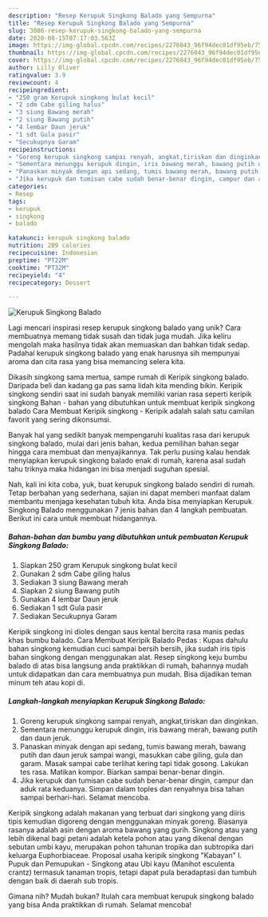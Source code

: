```yaml
---
description: "Resep Kerupuk Singkong Balado yang Sempurna"
title: "Resep Kerupuk Singkong Balado yang Sempurna"
slug: 3086-resep-kerupuk-singkong-balado-yang-sempurna
date: 2020-08-15T07:17:03.563Z
image: https://img-global.cpcdn.com/recipes/2276043_96f94dec01df95eb/751x532cq70/kerupuk-singkong-balado-foto-resep-utama.jpg
thumbnail: https://img-global.cpcdn.com/recipes/2276043_96f94dec01df95eb/751x532cq70/kerupuk-singkong-balado-foto-resep-utama.jpg
cover: https://img-global.cpcdn.com/recipes/2276043_96f94dec01df95eb/751x532cq70/kerupuk-singkong-balado-foto-resep-utama.jpg
author: Lilly Oliver
ratingvalue: 3.9
reviewcount: 4
recipeingredient:
- "250 gram Kerupuk singkong bulat kecil"
- "2 sdm Cabe giling halus"
- "3 siung Bawang merah"
- "2 siung Bawang putih"
- "4 lembar Daun jeruk"
- "1 sdt Gula pasir"
- "Secukupnya Garam"
recipeinstructions:
- "Goreng kerupuk singkong sampai renyah, angkat,tiriskan dan dinginkan."
- "Sementara menunggu kerupuk dingin, iris bawang merah, bawang putih dan daun jeruk."
- "Panaskan minyak dengan api sedang, tumis bawang merah, bawang putih dan daun jeruk sampai wangi, masukkan cabe giling, gula dan garam. Masak sampai cabe terlihat kering tapi tidak gosong. Lakukan tes rasa. Matikan kompor. Biarkan sampai benar-benar dingin."
- "Jika kerupuk dan tumisan cabe sudah benar-benar dingin, campur dan aduk rata keduanya. Simpan dalam toples dan renyahnya bisa tahan sampai berhari-hari. Selamat mencoba."
categories:
- Resep
tags:
- kerupuk
- singkong
- balado

katakunci: kerupuk singkong balado 
nutrition: 209 calories
recipecuisine: Indonesian
preptime: "PT22M"
cooktime: "PT32M"
recipeyield: "4"
recipecategory: Dessert

---
```



![Kerupuk Singkong Balado](https://img-global.cpcdn.com/recipes/2276043_96f94dec01df95eb/751x532cq70/kerupuk-singkong-balado-foto-resep-utama.jpg)

Lagi mencari inspirasi resep kerupuk singkong balado yang unik? Cara membuatnya memang tidak susah dan tidak juga mudah. Jika keliru mengolah maka hasilnya tidak akan memuaskan dan bahkan tidak sedap. Padahal kerupuk singkong balado yang enak harusnya sih mempunyai aroma dan cita rasa yang bisa memancing selera kita.

Dikasih singkong sama mertua, sampe rumah di Keripik singkong balado. Daripada beli dan kadang ga pas sama lidah kita mending bikin. Keripik singkong sendiri saat ini sudah banyak memiliki varian rasa seperti keripik singkong Bahan - bahan yang dibutuhkan untuk membuat keripik singkong balado  Cara Membuat Keripik singkong - Keripik adalah salah satu camilan favorit yang sering dikonsumsi.

Banyak hal yang sedikit banyak mempengaruhi kualitas rasa dari kerupuk singkong balado, mulai dari jenis bahan, kedua pemilihan bahan segar hingga cara membuat dan menyajikannya. Tak perlu pusing kalau hendak menyiapkan kerupuk singkong balado enak di rumah, karena asal sudah tahu triknya maka hidangan ini bisa menjadi suguhan spesial.


Nah, kali ini kita coba, yuk, buat kerupuk singkong balado sendiri di rumah. Tetap berbahan yang sederhana, sajian ini dapat memberi manfaat dalam membantu menjaga kesehatan tubuh kita. Anda bisa menyiapkan Kerupuk Singkong Balado menggunakan 7 jenis bahan dan 4 langkah pembuatan. Berikut ini cara untuk membuat hidangannya.

<!--inarticleads1-->

##### Bahan-bahan dan bumbu yang dibutuhkan untuk pembuatan Kerupuk Singkong Balado:

1. Siapkan 250 gram Kerupuk singkong bulat kecil
1. Gunakan 2 sdm Cabe giling halus
1. Sediakan 3 siung Bawang merah
1. Siapkan 2 siung Bawang putih
1. Gunakan 4 lembar Daun jeruk
1. Sediakan 1 sdt Gula pasir
1. Sediakan Secukupnya Garam


Keripik singkong ini dioles dengan saus kental bercita rasa manis pedas khas bumbu balado. Cara Membuat Keripik Balado Pedas : Kupas dahulu bahan singkong kemudian cuci sampai bersih bersih, jika sudah iris tipis bahan singkong dengan menggunakan alat. Resep singkong keju bumbu balado di atas bisa langsung anda praktikkan di rumah, bahannya mudah untuk didapatkan dan cara membuatnya pun mudah. Bisa dijadikan teman minum teh atau kopi di. 

<!--inarticleads2-->

##### Langkah-langkah menyiapkan Kerupuk Singkong Balado:

1. Goreng kerupuk singkong sampai renyah, angkat,tiriskan dan dinginkan.
1. Sementara menunggu kerupuk dingin, iris bawang merah, bawang putih dan daun jeruk.
1. Panaskan minyak dengan api sedang, tumis bawang merah, bawang putih dan daun jeruk sampai wangi, masukkan cabe giling, gula dan garam. Masak sampai cabe terlihat kering tapi tidak gosong. Lakukan tes rasa. Matikan kompor. Biarkan sampai benar-benar dingin.
1. Jika kerupuk dan tumisan cabe sudah benar-benar dingin, campur dan aduk rata keduanya. Simpan dalam toples dan renyahnya bisa tahan sampai berhari-hari. Selamat mencoba.


Keripik singkong adalah makanan yang terbuat dari singkong yang diiris tipis kemudian digoreng dengan menggunakan minyak goreng. Biasanya rasanya adalah asin dengan aroma bawang yang gurih. Singkong atau yang lebih dikenal bagi petani adalah ketela pohon atau yang dikenal dengan sebutan umbi kayu, merupakan pohon tahunan tropika dan subtropika dari keluarga Euphorbiaceae. Proposal usaha keripik singkong &#34;Kabayan&#34; I. Pupuk dan Pemupukan - Singkong atau Ubi kayu (Manihot esculenta crantz) termasuk tanaman tropis, tetapi dapat pula beradaptasi dan tumbuh dengan baik di daerah sub tropis. 

Gimana nih? Mudah bukan? Itulah cara membuat kerupuk singkong balado yang bisa Anda praktikkan di rumah. Selamat mencoba!
